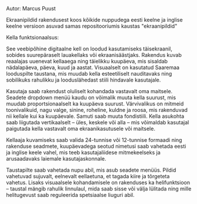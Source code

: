 Autor: Marcus Puust

Ekraanipildid rakendusest koos kõikide nuppudega eesti keelne ja inglise keelne versioon asuvad samas repositooriumis kaustas "ekraanipildid"

Kella funktsionaalsus: 

See veebipõhine digitaalne kell on loodud kasutamiseks täisekraanil, sobides suurepäraselt lauakellaks või ekraanisäästjaks. Rakendus kuvab reaalajas uuenevat kellaaega ning täielikku kuupäeva, mis sisaldab nädalapäeva, päeva, kuud ja aastat. Visuaalselt on kasutatud Saaremaa looduspilte taustana, mis muudab kella esteetiliselt nauditavaks ning sobilikuks rahulikku ja looduslähedast stiili hindavale kasutajale.

Kasutaja saab rakendust oluliselt kohandada vastavalt oma maitsele. Seadete dropdown menüü kaudu on võimalik muuta kella suurust, mis muudab proportsionaalselt ka kuupäeva suurust. Värvivalikus on mitmeid toonivalikuid, nagu valge, sinine, roheline, kuldne ja roosa, mis rakenduvad nii kellale kui ka kuupäevale. Samuti saab muuta fondistiili. Kella asukohta saab liigutada vertikaalselt – üles, keskele või alla – mis võimaldab kasutajal paigutada kella vastavalt oma ekraanikasutusele või maitsele.

Kellaaja kuvamiseks saab valida 24-tunnise või 12-tunnise formaadi ning rakenduse seadmete, kuupäevadega seotud nimetusi saab vahetada eesti ja inglise keele vahel, mis teeb kasutajaliidese mitmekeelseks ja arusaadavaks laiemale kasutajaskonnale.

Taustapilte saab vahetada nupu abil, mis asub seadete menüüs. Pildid vahetuvad sujuvalt, eelnevalt eellaetuna, et tagada kiire ja tõrgeteta vahetus. Lisaks visuaalsele kohandamisele on rakenduses ka helifunktsioon – taustal mängib rahulik linnulaul, mida saab sisse või välja lülitada ning mille helitugevust saab reguleerida spetsiaalse liuguri abil.